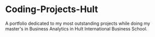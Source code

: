 # Coding-Projects-Hult
A portfolio dedicated to my most outstanding projects while doing my master's in Business Analytics in Hult International Business School.
